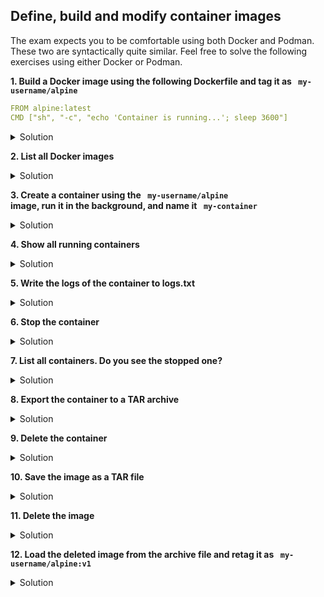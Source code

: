 ## Define, build and modify container images

The exam expects you to be comfortable using both Docker and Podman. These two are syntactically quite similar. Feel free to solve the following exercises using either Docker or Podman. <br>

**1. Build a Docker image using the following Dockerfile and tag it as <code> my-username/alpine </code>**

```YAML
FROM alpine:latest 
CMD ["sh", "-c", "echo 'Container is running...'; sleep 3600"]
```

<details><summary>Solution</summary>
<p>

Create a Dockerfile that contains the code above, then run the following command:

```bash
docker build -t my-username/alpine .
```

</p>
</details>

**2. List all Docker images**

<details><summary>Solution</summary>
<p>

```bash
docker image list
```

</p>
</details>

**3. Create a container using the <code> my-username/alpine </code> image, run it in the background, and name it <code> my-container </code>**

<details><summary>Solution</summary>
<p>

```bash
docker run -d --name=my-container my-username/alpine:latest
```

</p>
</details>

**4. Show all running containers**

<details><summary>Solution</summary>
<p>

```bash
docker ps
```

</p>
</details>

**5. Write the logs of the container to logs.txt**

<details><summary>Solution</summary>
<p>

```bash
docker logs my-container > logs.txt
```

</p>
</details>

**6. Stop the container**

<details><summary>Solution</summary>
<p>

```bash
docker stop my-container
```

</p>
</details>


**7. List all containers. Do you see the stopped one?**

<details><summary>Solution</summary>
<p>

```bash
docker ps -a
```

</p>
</details>


**8. Export the container to a TAR archive**

<details><summary>Solution</summary>
<p>

```bash
docker export my-container > my-container.tar
```

</p>
</details>


**9. Delete the container**

<details><summary>Solution</summary>
<p>

```bash
docker rm my-container
```

</p>
</details>


**10. Save the image as a TAR file**

<details><summary>Solution</summary>
<p>

```bash
docker save my-username/alpine:latest > my-image.tar
```

</p>
</details>


**11. Delete the image**

<details><summary>Solution</summary>
<p>

```bash
docker image rm my-username/alpine:latest
```

</p>
</details>


**12. Load the deleted image from the archive file and retag it as <code> my-username/alpine:v1 </code>**

<details><summary>Solution</summary>
<p>

```bash
docker load < my-image.tar
docker tag my-username/alpine:latest my-username/alpine:v1
docker image list
```

</p>
</details>

